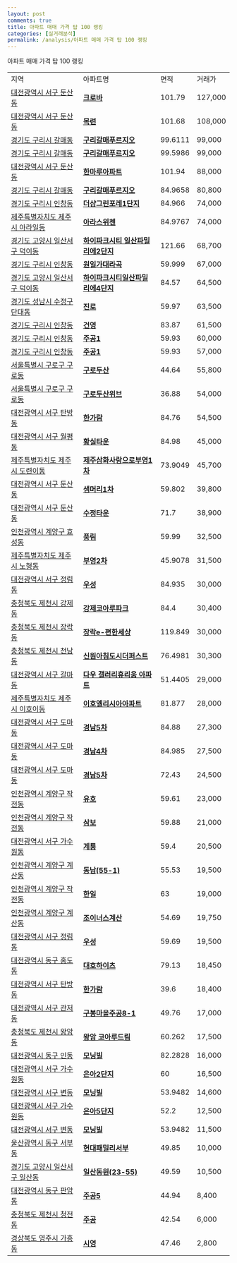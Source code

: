 ```yaml
---
layout: post
comments: true
title: 아파트 매매 가격 탑 100 랭킹
categories: [실거래분석]
permalink: /analysis/아파트 매매 가격 탑 100 랭킹
---
```


아파트 매매 가격 탑 100 랭킹

<table>
  <tr>
    <td>지역</td>
    <td>아파트명</td>
    <td>면적</td>
    <td>거래가</td>
  </tr>

  <tr>
    <td><a href="/apt/대전광역시 서구 둔산동">대전광역시 서구 둔산동</a></td>
    <td style="font-weight: bold;"><a href="https://search.naver.com/search.naver?query=둔산동 크로바">크로바</a></td>
    <td>101.79</td>
    <td>127,000</td>
  </tr>

  <tr>
    <td><a href="/apt/대전광역시 서구 둔산동">대전광역시 서구 둔산동</a></td>
    <td style="font-weight: bold;"><a href="https://search.naver.com/search.naver?query=둔산동 목련">목련</a></td>
    <td>101.68</td>
    <td>108,000</td>
  </tr>

  <tr>
    <td><a href="/apt/경기도 구리시 갈매동">경기도 구리시 갈매동</a></td>
    <td style="font-weight: bold;"><a href="https://search.naver.com/search.naver?query=갈매동 구리갈매푸르지오">구리갈매푸르지오</a></td>
    <td>99.6111</td>
    <td>99,000</td>
  </tr>

  <tr>
    <td><a href="/apt/경기도 구리시 갈매동">경기도 구리시 갈매동</a></td>
    <td style="font-weight: bold;"><a href="https://search.naver.com/search.naver?query=갈매동 구리갈매푸르지오">구리갈매푸르지오</a></td>
    <td>99.5986</td>
    <td>99,000</td>
  </tr>

  <tr>
    <td><a href="/apt/대전광역시 서구 둔산동">대전광역시 서구 둔산동</a></td>
    <td style="font-weight: bold;"><a href="https://search.naver.com/search.naver?query=둔산동 한마루아파트">한마루아파트</a></td>
    <td>101.94</td>
    <td>88,000</td>
  </tr>

  <tr>
    <td><a href="/apt/경기도 구리시 갈매동">경기도 구리시 갈매동</a></td>
    <td style="font-weight: bold;"><a href="https://search.naver.com/search.naver?query=갈매동 구리갈매푸르지오">구리갈매푸르지오</a></td>
    <td>84.9658</td>
    <td>80,800</td>
  </tr>

  <tr>
    <td><a href="/apt/경기도 구리시 인창동">경기도 구리시 인창동</a></td>
    <td style="font-weight: bold;"><a href="https://search.naver.com/search.naver?query=인창동 더샵그린포레1단지">더샵그린포레1단지</a></td>
    <td>84.966</td>
    <td>74,000</td>
  </tr>

  <tr>
    <td><a href="/apt/제주특별자치도 제주시 아라일동">제주특별자치도 제주시 아라일동</a></td>
    <td style="font-weight: bold;"><a href="https://search.naver.com/search.naver?query=아라일동 아라스위첸">아라스위첸</a></td>
    <td>84.9767</td>
    <td>74,000</td>
  </tr>

  <tr>
    <td><a href="/apt/경기도 고양시 일산서구 덕이동">경기도 고양시 일산서구 덕이동</a></td>
    <td style="font-weight: bold;"><a href="https://search.naver.com/search.naver?query=덕이동 하이파크시티 일산파밀리에2단지">하이파크시티 일산파밀리에2단지</a></td>
    <td>121.66</td>
    <td>68,700</td>
  </tr>

  <tr>
    <td><a href="/apt/경기도 구리시 인창동">경기도 구리시 인창동</a></td>
    <td style="font-weight: bold;"><a href="https://search.naver.com/search.naver?query=인창동 원일가대라곡">원일가대라곡</a></td>
    <td>59.999</td>
    <td>67,000</td>
  </tr>

  <tr>
    <td><a href="/apt/경기도 고양시 일산서구 덕이동">경기도 고양시 일산서구 덕이동</a></td>
    <td style="font-weight: bold;"><a href="https://search.naver.com/search.naver?query=덕이동 하이파크시티일산파밀리에4단지">하이파크시티일산파밀리에4단지</a></td>
    <td>84.57</td>
    <td>64,500</td>
  </tr>

  <tr>
    <td><a href="/apt/경기도 성남시 수정구 단대동">경기도 성남시 수정구 단대동</a></td>
    <td style="font-weight: bold;"><a href="https://search.naver.com/search.naver?query=단대동 진로">진로</a></td>
    <td>59.97</td>
    <td>63,500</td>
  </tr>

  <tr>
    <td><a href="/apt/경기도 구리시 인창동">경기도 구리시 인창동</a></td>
    <td style="font-weight: bold;"><a href="https://search.naver.com/search.naver?query=인창동 건영">건영</a></td>
    <td>83.87</td>
    <td>61,500</td>
  </tr>

  <tr>
    <td><a href="/apt/경기도 구리시 인창동">경기도 구리시 인창동</a></td>
    <td style="font-weight: bold;"><a href="https://search.naver.com/search.naver?query=인창동 주공1">주공1</a></td>
    <td>59.93</td>
    <td>60,000</td>
  </tr>

  <tr>
    <td><a href="/apt/경기도 구리시 인창동">경기도 구리시 인창동</a></td>
    <td style="font-weight: bold;"><a href="https://search.naver.com/search.naver?query=인창동 주공1">주공1</a></td>
    <td>59.93</td>
    <td>57,000</td>
  </tr>

  <tr>
    <td><a href="/apt/서울특별시 구로구 구로동">서울특별시 구로구 구로동</a></td>
    <td style="font-weight: bold;"><a href="https://search.naver.com/search.naver?query=구로동 구로두산">구로두산</a></td>
    <td>44.64</td>
    <td>55,800</td>
  </tr>

  <tr>
    <td><a href="/apt/서울특별시 구로구 구로동">서울특별시 구로구 구로동</a></td>
    <td style="font-weight: bold;"><a href="https://search.naver.com/search.naver?query=구로동 구로두산위브">구로두산위브</a></td>
    <td>36.88</td>
    <td>54,000</td>
  </tr>

  <tr>
    <td><a href="/apt/대전광역시 서구 탄방동">대전광역시 서구 탄방동</a></td>
    <td style="font-weight: bold;"><a href="https://search.naver.com/search.naver?query=탄방동 한가람">한가람</a></td>
    <td>84.76</td>
    <td>54,500</td>
  </tr>

  <tr>
    <td><a href="/apt/대전광역시 서구 월평동">대전광역시 서구 월평동</a></td>
    <td style="font-weight: bold;"><a href="https://search.naver.com/search.naver?query=월평동 황실타운">황실타운</a></td>
    <td>84.98</td>
    <td>45,000</td>
  </tr>

  <tr>
    <td><a href="/apt/제주특별자치도 제주시 도련이동">제주특별자치도 제주시 도련이동</a></td>
    <td style="font-weight: bold;"><a href="https://search.naver.com/search.naver?query=도련이동 제주삼화사랑으로부영1차">제주삼화사랑으로부영1차</a></td>
    <td>73.9049</td>
    <td>45,700</td>
  </tr>

  <tr>
    <td><a href="/apt/대전광역시 서구 둔산동">대전광역시 서구 둔산동</a></td>
    <td style="font-weight: bold;"><a href="https://search.naver.com/search.naver?query=둔산동 샘머리1차">샘머리1차</a></td>
    <td>59.802</td>
    <td>39,800</td>
  </tr>

  <tr>
    <td><a href="/apt/대전광역시 서구 둔산동">대전광역시 서구 둔산동</a></td>
    <td style="font-weight: bold;"><a href="https://search.naver.com/search.naver?query=둔산동 수정타운">수정타운</a></td>
    <td>71.7</td>
    <td>38,900</td>
  </tr>

  <tr>
    <td><a href="/apt/인천광역시 계양구 효성동">인천광역시 계양구 효성동</a></td>
    <td style="font-weight: bold;"><a href="https://search.naver.com/search.naver?query=효성동 풍림">풍림</a></td>
    <td>59.99</td>
    <td>32,500</td>
  </tr>

  <tr>
    <td><a href="/apt/제주특별자치도 제주시 노형동">제주특별자치도 제주시 노형동</a></td>
    <td style="font-weight: bold;"><a href="https://search.naver.com/search.naver?query=노형동 부영2차">부영2차</a></td>
    <td>45.9078</td>
    <td>31,500</td>
  </tr>

  <tr>
    <td><a href="/apt/대전광역시 서구 정림동">대전광역시 서구 정림동</a></td>
    <td style="font-weight: bold;"><a href="https://search.naver.com/search.naver?query=정림동 우성">우성</a></td>
    <td>84.935</td>
    <td>30,000</td>
  </tr>

  <tr>
    <td><a href="/apt/충청북도 제천시 강제동">충청북도 제천시 강제동</a></td>
    <td style="font-weight: bold;"><a href="https://search.naver.com/search.naver?query=강제동 강제코아루파크">강제코아루파크</a></td>
    <td>84.4</td>
    <td>30,400</td>
  </tr>

  <tr>
    <td><a href="/apt/충청북도 제천시 장락동">충청북도 제천시 장락동</a></td>
    <td style="font-weight: bold;"><a href="https://search.naver.com/search.naver?query=장락동 장락e-편한세상">장락e-편한세상</a></td>
    <td>119.849</td>
    <td>30,000</td>
  </tr>

  <tr>
    <td><a href="/apt/충청북도 제천시 천남동">충청북도 제천시 천남동</a></td>
    <td style="font-weight: bold;"><a href="https://search.naver.com/search.naver?query=천남동 신원아침도시더퍼스트">신원아침도시더퍼스트</a></td>
    <td>76.4981</td>
    <td>30,300</td>
  </tr>

  <tr>
    <td><a href="/apt/대전광역시 서구 갈마동">대전광역시 서구 갈마동</a></td>
    <td style="font-weight: bold;"><a href="https://search.naver.com/search.naver?query=갈마동 다우 갤러리휴리움 아파트">다우 갤러리휴리움 아파트</a></td>
    <td>51.4405</td>
    <td>29,000</td>
  </tr>

  <tr>
    <td><a href="/apt/제주특별자치도 제주시 이호이동">제주특별자치도 제주시 이호이동</a></td>
    <td style="font-weight: bold;"><a href="https://search.naver.com/search.naver?query=이호이동 이호엘리시아아파트">이호엘리시아아파트</a></td>
    <td>81.877</td>
    <td>28,000</td>
  </tr>

  <tr>
    <td><a href="/apt/대전광역시 서구 도마동">대전광역시 서구 도마동</a></td>
    <td style="font-weight: bold;"><a href="https://search.naver.com/search.naver?query=도마동 경남5차">경남5차</a></td>
    <td>84.88</td>
    <td>27,300</td>
  </tr>

  <tr>
    <td><a href="/apt/대전광역시 서구 도마동">대전광역시 서구 도마동</a></td>
    <td style="font-weight: bold;"><a href="https://search.naver.com/search.naver?query=도마동 경남4차">경남4차</a></td>
    <td>84.985</td>
    <td>27,500</td>
  </tr>

  <tr>
    <td><a href="/apt/대전광역시 서구 도마동">대전광역시 서구 도마동</a></td>
    <td style="font-weight: bold;"><a href="https://search.naver.com/search.naver?query=도마동 경남5차">경남5차</a></td>
    <td>72.43</td>
    <td>24,500</td>
  </tr>

  <tr>
    <td><a href="/apt/인천광역시 계양구 작전동">인천광역시 계양구 작전동</a></td>
    <td style="font-weight: bold;"><a href="https://search.naver.com/search.naver?query=작전동 유호">유호</a></td>
    <td>59.61</td>
    <td>23,000</td>
  </tr>

  <tr>
    <td><a href="/apt/인천광역시 계양구 작전동">인천광역시 계양구 작전동</a></td>
    <td style="font-weight: bold;"><a href="https://search.naver.com/search.naver?query=작전동 삼보">삼보</a></td>
    <td>59.88</td>
    <td>21,000</td>
  </tr>

  <tr>
    <td><a href="/apt/대전광역시 서구 가수원동">대전광역시 서구 가수원동</a></td>
    <td style="font-weight: bold;"><a href="https://search.naver.com/search.naver?query=가수원동 계룡">계룡</a></td>
    <td>59.4</td>
    <td>20,500</td>
  </tr>

  <tr>
    <td><a href="/apt/인천광역시 계양구 계산동">인천광역시 계양구 계산동</a></td>
    <td style="font-weight: bold;"><a href="https://search.naver.com/search.naver?query=계산동 동남(55-1)">동남(55-1)</a></td>
    <td>55.53</td>
    <td>19,500</td>
  </tr>

  <tr>
    <td><a href="/apt/인천광역시 계양구 작전동">인천광역시 계양구 작전동</a></td>
    <td style="font-weight: bold;"><a href="https://search.naver.com/search.naver?query=작전동 한일">한일</a></td>
    <td>63</td>
    <td>19,000</td>
  </tr>

  <tr>
    <td><a href="/apt/인천광역시 계양구 계산동">인천광역시 계양구 계산동</a></td>
    <td style="font-weight: bold;"><a href="https://search.naver.com/search.naver?query=계산동 조이너스계산">조이너스계산</a></td>
    <td>54.69</td>
    <td>19,750</td>
  </tr>

  <tr>
    <td><a href="/apt/대전광역시 서구 정림동">대전광역시 서구 정림동</a></td>
    <td style="font-weight: bold;"><a href="https://search.naver.com/search.naver?query=정림동 우성">우성</a></td>
    <td>59.69</td>
    <td>19,500</td>
  </tr>

  <tr>
    <td><a href="/apt/대전광역시 동구 홍도동">대전광역시 동구 홍도동</a></td>
    <td style="font-weight: bold;"><a href="https://search.naver.com/search.naver?query=홍도동 대호하이츠">대호하이츠</a></td>
    <td>79.13</td>
    <td>18,450</td>
  </tr>

  <tr>
    <td><a href="/apt/대전광역시 서구 탄방동">대전광역시 서구 탄방동</a></td>
    <td style="font-weight: bold;"><a href="https://search.naver.com/search.naver?query=탄방동 한가람">한가람</a></td>
    <td>39.6</td>
    <td>18,400</td>
  </tr>

  <tr>
    <td><a href="/apt/대전광역시 서구 관저동">대전광역시 서구 관저동</a></td>
    <td style="font-weight: bold;"><a href="https://search.naver.com/search.naver?query=관저동 구봉마을주공8-1">구봉마을주공8-1</a></td>
    <td>49.76</td>
    <td>17,000</td>
  </tr>

  <tr>
    <td><a href="/apt/충청북도 제천시 왕암동">충청북도 제천시 왕암동</a></td>
    <td style="font-weight: bold;"><a href="https://search.naver.com/search.naver?query=왕암동 왕암 코아루드림">왕암 코아루드림</a></td>
    <td>60.262</td>
    <td>17,500</td>
  </tr>

  <tr>
    <td><a href="/apt/대전광역시 동구 인동">대전광역시 동구 인동</a></td>
    <td style="font-weight: bold;"><a href="https://search.naver.com/search.naver?query=인동 모닝빌">모닝빌</a></td>
    <td>82.2828</td>
    <td>16,000</td>
  </tr>

  <tr>
    <td><a href="/apt/대전광역시 서구 가수원동">대전광역시 서구 가수원동</a></td>
    <td style="font-weight: bold;"><a href="https://search.naver.com/search.naver?query=가수원동 은아2단지">은아2단지</a></td>
    <td>60</td>
    <td>16,500</td>
  </tr>

  <tr>
    <td><a href="/apt/대전광역시 서구 변동">대전광역시 서구 변동</a></td>
    <td style="font-weight: bold;"><a href="https://search.naver.com/search.naver?query=변동 모닝빌">모닝빌</a></td>
    <td>53.9482</td>
    <td>14,600</td>
  </tr>

  <tr>
    <td><a href="/apt/대전광역시 서구 가수원동">대전광역시 서구 가수원동</a></td>
    <td style="font-weight: bold;"><a href="https://search.naver.com/search.naver?query=가수원동 은아5단지">은아5단지</a></td>
    <td>52.2</td>
    <td>12,500</td>
  </tr>

  <tr>
    <td><a href="/apt/대전광역시 서구 변동">대전광역시 서구 변동</a></td>
    <td style="font-weight: bold;"><a href="https://search.naver.com/search.naver?query=변동 모닝빌">모닝빌</a></td>
    <td>53.9482</td>
    <td>11,500</td>
  </tr>

  <tr>
    <td><a href="/apt/울산광역시 동구 서부동">울산광역시 동구 서부동</a></td>
    <td style="font-weight: bold;"><a href="https://search.naver.com/search.naver?query=서부동 현대패밀리서부">현대패밀리서부</a></td>
    <td>49.85</td>
    <td>10,000</td>
  </tr>

  <tr>
    <td><a href="/apt/경기도 고양시 일산서구 일산동">경기도 고양시 일산서구 일산동</a></td>
    <td style="font-weight: bold;"><a href="https://search.naver.com/search.naver?query=일산동 일산동원(23-55)">일산동원(23-55)</a></td>
    <td>49.59</td>
    <td>10,500</td>
  </tr>

  <tr>
    <td><a href="/apt/대전광역시 동구 판암동">대전광역시 동구 판암동</a></td>
    <td style="font-weight: bold;"><a href="https://search.naver.com/search.naver?query=판암동 주공5">주공5</a></td>
    <td>44.94</td>
    <td>8,400</td>
  </tr>

  <tr>
    <td><a href="/apt/충청북도 제천시 청전동">충청북도 제천시 청전동</a></td>
    <td style="font-weight: bold;"><a href="https://search.naver.com/search.naver?query=청전동 주공">주공</a></td>
    <td>42.54</td>
    <td>6,000</td>
  </tr>

  <tr>
    <td><a href="/apt/경상북도 영주시 가흥동">경상북도 영주시 가흥동</a></td>
    <td style="font-weight: bold;"><a href="https://search.naver.com/search.naver?query=가흥동 시영">시영</a></td>
    <td>47.46</td>
    <td>2,800</td>
  </tr>

</table>

